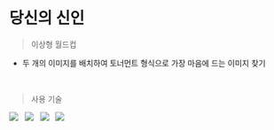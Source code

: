 # 당신의 신인

>이상형 월드컵
* 두 개의 이미지를 배치하여 토너먼트 형식으로 가장 마음에 드는 이미지 찾기
<br />

>사용 기술

<div align="left">
	<img src="https://img.shields.io/badge/React-61DAFB?style=flat&logo=React&logoColor=white" /> &nbsp
	<img src="https://img.shields.io/badge/styled components-DB7093?style=flat&logo=styled-components&logoColor=white" /> &nbsp
	<img src="https://img.shields.io/badge/HTML5-E34F26?style=flat&logo=HTML5&logoColor=white" /> &nbsp
	<img src="https://img.shields.io/badge/CSS3-1572B6?style=flat&logo=CSS3&logoColor=white" /> &nbsp
</div>


